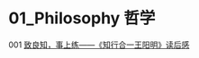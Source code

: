# 01\_Philosophy 哲学

001 [致良知，事上练——《知行合一王阳明》读后感](zhi-liang-zhi-shi-shang-lian-zhi-hang-he-yi-wang-yang-ming-du-hou-gan.md)

